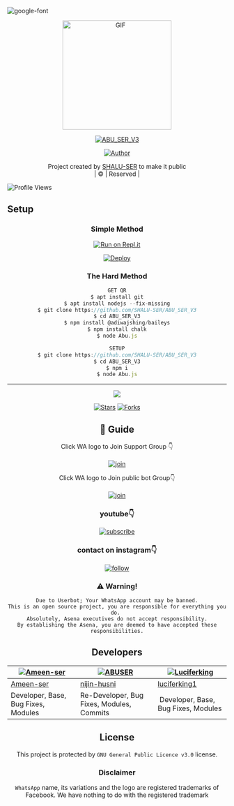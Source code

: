  <img src="https://www.linkpicture.com/q/20220107_193223_1.jpg" alt="google-font" border="0"></a>
<div align="center">
        <img src="https://i.ibb.co/TcDLWQg/IMG-20220106-WA0000.jpg" alt="GIF" width="250" height="250"/>
</p>

<a href="#"><img title="ABU_SER_V3" src="https://img.shields.io/badge/ABU_SER_V3-green?colorA=%23ff0000&colorB=%23017e40&style=for-the-badge"></a>
</p>
  <p align="center">
<a href="https://github.com/nijin-husni"><img title="Author" src="https://img.shields.io/badge/Author-Husnijin-/ABU_SER_V3?color=blue&style=for-the-badge&logo=whatsapp"></a>
</p>
</div>
<p align="center">
Project created by <a href="https://github.com/nijin-husni">SHALU-SER</a> to make it public
    <br>
       | © |
        Reserved |
    <br> 
</p>

![Profile Views](https://hits.seeyoufarm.com/api/count/incr/badge.svg?url=https://github.com/nijin-husni/MAALUTTY_V3&title=ABU_SER_V3%20Views)

## Setup
<div align="center">

  ### Simple Method
 
[![Run on Repl.it](https://repl.it/badge/github/quiec/whatsAlfa)](https://replit.com/@ABUOP1/Abuserv2-1?v=1)
  

[![Deploy](https://www.herokucdn.com/deploy/button.svg)](https://heroku.com/deploy?template=https://github.com/SHALU-SER/MAALUTTY.DEPLOY) 
 
### The Hard Method
```js
GET QR
$ apt install git
$ apt install nodejs --fix-missing
$ git clone https://github.com/SHALU-SER/ABU_SER_V3
$ cd ABU_SER_V3
$ npm install @adiwajshing/baileys
$ npm install chalk
$ node Abu.js
```
      
```js
SETUP
$ git clone https://github.com/SHALU-SER/ABU_SER_V3
$ cd ABU_SER_V3
$ npm i
$ node Abu.js
```

----

  <p align="center">
  <a href="https://github.com/SHALU-SER/ABU_SER_V3">
    
<a href="https://github.com/farhan-dqz/followers">
<img src="https://img.shields.io/github/repo-size/farhan-dqz/Julie-Mwol?color=green&label=Repo%20total%20size&style=plastic">
<p align="center">
<a href="https://github.com/SHALU-SER/followers"
<img title="Followers" src="https://img.shields.io/github/followers/nijin-husni?color=blue&style=flat-square"></a>
<a href="https://github.com/SHALU-SER/ABU_SER_V3/stargazers/"><img title="Stars" src="https://img.shields.io/github/stars/SHALU-SER/ABU_SER_V3?color=blue&style=flat-trangle"></a>
<a href="https://github.com/SHALU-SER/ABU_SER_V3/network/members"><img title="Forks" src="https://img.shields.io/github/forks/SHALU-SER/ABU_SER_V3?color=blue&style=flat-trangle"></a>
</p>

## 📢 Guide
Click WA logo to Join Support Group 👇
    <br>
<br>
  [![join](https://github.com/Alien-alfa/PublicBot/blob/main/wlogo.svg.png)](https://chat.whatsapp.com/FO3JyZPm1ma3vHyEQjaToY)
  <div align="center">


Click WA logo to Join public bot Group👇
    <br>
<br>
  [![join](https://github.com/Alien-alfa/PublicBot/blob/main/wlogo.svg.png)](https://chat.whatsapp.com/BUt420LTGKBHNHALHKV9jJ)
  <div align="center">

  </div>

### youtube👇

[![subscribe](https://i.ibb.co/mqttCVQ/images-1-1.png)](https://youtube.com/channel/UCllom1TvXieyxcGaanSpMvA)


### contact on instagram👇

[![follow](https://i.ibb.co/zHdm4Hj/images-5-2.jpg)](https://www.instagram.com/_husni_ser_/)


### ⚠️ Warning! 
```
Due to Userbot; Your WhatsApp account may be banned.
This is an open source project, you are responsible for everything you do. 
Absolutely, Asena executives do not accept responsibility.
By establishing the Asena, you are deemed to have accepted these responsibilities.
```

## Developers
  <div align="center">
    
  [![Ameen-ser](https://github.com/Ameen-ser.png?size=100)](https://github.com/Ameen-ser) | [![ABUSER](https://github.com/SHALU-SER.png?size=100)](https://github.com/AI-VIKI) | [![Luciferking](https://github.com/luciferking1.png?size=100)](https://github.com/luciferking1) 
----|----|----
[Ameen-ser](https://github.com/Ameen-ser) | [nijin-husni](https://github.com/nijin-husni) | [luciferking1](https://github.com/luciferking1) 
Developer, Base, Bug Fixes, Modules| Re-Developer, Bug Fixes, Modules, Commits |  Developer, Base, Bug Fixes, Modules
  </div>
    
    


## License
This project is protected by `GNU General Public Licence v3.0` license.

### Disclaimer
`WhatsApp` name, its variations and the logo are registered trademarks of Facebook. We have nothing to do with the registered trademark
